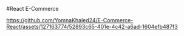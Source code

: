 #React E-Commerce

https://github.com/YomnaKhaled24/E-Commerce-React/assets/127163774/52893c65-401e-4c42-a6ad-1604efb487f3

